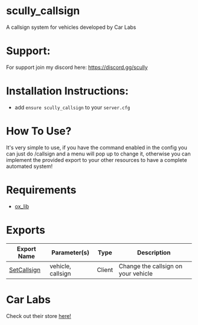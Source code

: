 # scully_callsign
 A callsign system for vehicles developed by Car Labs

# Support:

For support join my discord here: https://discord.gg/scully

# Installation Instructions:

* add `ensure scully_callsign` to your `server.cfg`

# How To Use?

It's very simple to use, if you have the command enabled in the config you can just do /callsign and a menu will pop up to change it, otherwise you can implement the provided export to your other resources to have a complete automated system!

# Requirements

- [ox_lib](https://github.com/overextended/ox_lib/releases)

# Exports

| Export Name | Parameter(s) | Type | Description |
| ------------- | ------------- | ------------- | ------------- |
| [SetCallsign](docs/SetCallsign.md) | vehicle, callsign | Client | Change the callsign on your vehicle |

# Car Labs

Check out their store [here!](https://car-labs.tebex.io/)
